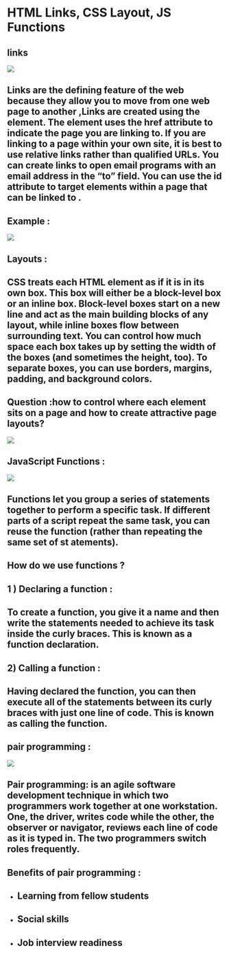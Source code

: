 # HTML Links, CSS Layout, JS Functions

## links 
![](https://www.copahost.com/blog/wp-content/uploads/2019/07/html-link.jpg)

## Links are the defining feature of the web because they allow you to move from one web page to another ,Links are created using the element. The element uses the href attribute to indicate the page you are linking to. If you are linking to a page within your own site, it is best to use relative links rather than qualified URLs. You can create links to open email programs with an email address in the “to” field. You can use the id attribute to target elements within a page that can be linked to .

## Example :
![](https://i1.wp.com/css-tricks.com/wp-content/uploads/2018/09/nested-links.png?ssl=1)

## Layouts :


## CSS treats each HTML element as if it is in its own box. This box will either be a block-level box or an inline box. Block-level boxes start on a new line and act as the main building blocks of any layout, while inline boxes flow between surrounding text. You can control how much space each box takes up by setting the width of the boxes (and sometimes the height, too). To separate boxes, you can use borders, margins, padding, and background colors.

## Question :how to control where each element sits on a page and how to create attractive page layouts?
![](https://mailbakery.com/wp-content/uploads/2016/04/The-6-Best-Practices-for-Responsive-HTML-Email-Design_Layout.jpg)

##  JavaScript Functions :
![](https://res.cloudinary.com/academind-gmbh/image/upload/f_auto,q_auto/c_fit,dpr_3.0,g_center,w_500/v1/academind.com/content/tutorials/javascript-functions-are-objects/functions-are-objects)
## Functions let you group a series of statements together to perform a specific task. If different parts of a script repeat the same task, you can reuse the function (rather than repeating the same set of st atements).

## How do we use functions ? 
## 1 ) Declaring a function : 
## To create a function, you give it a name and then write the statements needed to achieve its task inside the curly braces. This is known as a function declaration.

## 2) Calling a function :
## Having declared the function, you can then execute all of the statements between its curly braces with just one line of code. This is known as calling the function.


## pair programming :
![](https://wata.es/wp-content/uploads/2020/06/como-aplicar-pair-programming-al-inicio-de-un-proyecto-800x450.jpg)
## Pair programming: is an agile software development technique in which two programmers work together at one workstation. One, the driver, writes code while the other, the observer or navigator, reviews each line of code as it is typed in. The two programmers switch roles frequently.

## Benefits of pair programming :
+ ## Learning from fellow students
+ ## Social skills
+ ## Job interview readiness

